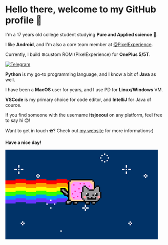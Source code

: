 # Hello there, welcome to my GitHub profile 👋

I'm a 17 years old college student studying **Pure and Applied science** 🔬.

I like **Android**, and I'm also a core team member at [@PixelExperience](https://github.com/PixelExperience).

Currently, I build ⚙️custom ROM (PixelExperience) for **OnePlus 5/5T**. 

[![Telegram](https://img.shields.io/badge/dynamic/json?style=flat&logo=telegram&label=PixelExperience+|+OP5/5T+|+OFFICIAL&labelColor=282c34&suffix=+members&color=2CA5E0&query=%24.data.totalSubs&url=https%3A%2F%2Fapi.spencerwoo.com%2Fsubstats%2F%3Fsource%3Dtelegram%26queryKey%3Ditsjoeouichat&longCache=true)](https://t.me/itsjoeouichat)

**Python** is my go-to programming language, and I know a bit of **Java** as well.

I have been a **MacOS** user for years, and I use PD for **Linux/Windows** VM.

**VSCode** is my primary choice for code editor, and **IntelliJ** for Java of cource.

If you find someone with the username **itsjoeoui** on any platform, feel free to say hi 😊!

Want to get in touch ☎️? Check out [my website](itsjoeoui.com) for more informations:)

****Have a nice day!****

![hahayes](https://github.com/itsjoeoui/itsjoeoui/blob/master/images/nyancat.gif)
